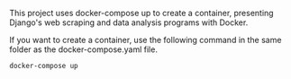 This project uses docker-compose up to create a container, presenting Django's web scraping and data analysis programs with Docker.

If you want to create a container, use the following command in the same folder as the docker-compose.yaml file.

```
docker-compose up
```

